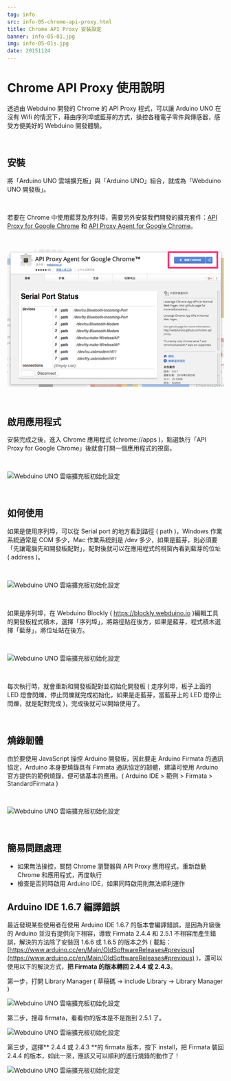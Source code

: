 ```yaml
---
tag: info
src: info-05-chrome-api-proxy.html
title: Chrome API Proxy 安裝設定
banner: info-05-01.jpg
img: info-05-01s.jpg
date: 20151124
---
```


<!-- @@master  = ../../_layout.html-->

<!-- @@block  =  meta-->

<title>Chrome API Proxy 安裝設定 :::: Webduino = Web × Arduino</title>

<meta name="description" content="透過由 Webduino 開發的 Chrome 的 API Proxy 程式，可以讓 Arduino UNO 在沒有 Wifi 的情況下，藉由序列埠或藍芽的方式，操控各種電子零件與傳感器，感受方便美好的 Webduino 開發體驗。">

<meta itemprop="description" content="透過由 Webduino 開發的 Chrome 的 API Proxy 程式，可以讓 Arduino UNO 在沒有 Wifi 的情況下，藉由序列埠或藍芽的方式，操控各種電子零件與傳感器，感受方便美好的 Webduino 開發體驗。">

<meta property="og:description" content="透過由 Webduino 開發的 Chrome 的 API Proxy 程式，可以讓 Arduino UNO 在沒有 Wifi 的情況下，藉由序列埠或藍芽的方式，操控各種電子零件與傳感器，感受方便美好的 Webduino 開發體驗。">

<meta property="og:title" content="Chrome API Proxy 安裝設定" >

<meta property="og:url" content="https://webduino.io/tutorials/info-05-chrome-api-proxy.html">

<meta property="og:image" content="https://webduino.io/img/tutorials/info-05-01s.jpg">

<meta itemprop="image" content="https://webduino.io/img/tutorials/info-05-01s.jpg">

<include src="../_include-tutorials.html"></include>

<!-- @@close-->

<!-- @@block  =  preAndNext-->

<include src="../_include-tutorials-content.html"></include>

<!-- @@close-->



<!-- @@block  =  tutorials-->
# Chrome API Proxy 使用說明

透過由 Webduino 開發的 Chrome 的 API Proxy 程式，可以讓 Arduino UNO 在沒有 Wifi 的情況下，藉由序列埠或藍芽的方式，操控各種電子零件與傳感器，感受方便美好的 Webduino 開發體驗。

<br>

## 安裝

將「Arduino UNO 雲端擴充板」與「Arduino UNO」組合，就成為「Webduino UNO 開發板」。

<br>

若要在 Chrome 中使用藍芽及序列埠，需要另外安裝我們開發的擴充套件：[API Proxy for Google Chrome](https://chrome.google.com/webstore/detail/api-proxy-for-google-chro/pddlkidaibpbhpkfbhkbeolbagpmkhhn?hl=zh-TW) 和 [API Proxy Agent for Google Chrome](https://chrome.google.com/webstore/detail/api-proxy-agent-for-googl/kdhdgaemffmpfmceolgbfpnfiafbjdkp?hl=zh-TW)。

<br>

![Webduino UNO 雲端擴充板初始化設定](../img/tutorials/info-05-03.jpg)

<br>

## 啟用應用程式

安裝完成之後，進入 Chrome 應用程式 (chrome://apps )，點選執行「API Proxy for Google Chrome」後就會打開一個應用程式的視窗。

<br>

![Webduino UNO 雲端擴充板初始化設定](../img/tutorials/info-05-05.jpg)

<br>

## 如何使用

如果是使用序列埠，可以從 Serial port 的地方看到路徑 ( path )，Windows 作業系統通常是 COM 多少，Mac 作業系統則是 /dev 多少，如果是藍芽，則必須要「先讓電腦先和開發板配對」，配對後就可以在應用程式的視窗內看到藍芽的位址 ( address )。

<br>

![Webduino UNO 雲端擴充板初始化設定](../img/tutorials/info-05-06.jpg)

<br>

如果是序列埠，在 Webduino Blockly ( https://blockly.webduino.io )編輯工具的開發板程式積木，選擇「序列埠」，將路徑貼在後方，如果是藍芽，程式積木選擇「藍芽」，將位址貼在後方。

<br>

![Webduino UNO 雲端擴充板初始化設定](../img/tutorials/info-05-07.jpg)

<br>

每次執行時，就會重新和開發板配對並初始化開發板 ( 走序列埠，板子上面的 LED 燈會閃爍，停止閃爍就完成初始化，如果是走藍芽，當藍芽上的 LED 燈停止閃爍，就是配對完成 )，完成後就可以開始使用了。

<br>

## 燒錄韌體

由於要使用 JavaScript 操控 Arduino 開發板，因此要走 Arduino Firmata 的通訊協定，Arduino 本身要燒錄具有 Firmata 通訊協定的韌體，建議可使用 Arduino 官方提供的範例燒錄，便可做基本的應用。( Arduino IDE > 範例 > Firmata > StandardFirmata )

<br>

![Webduino UNO 雲端擴充板初始化設定](../img/tutorials/info-05-08.jpg)

<br>

## 簡易問題處理

- 如果無法操控，關閉 Chrome 瀏覽器與 API Proxy 應用程式，重新啟動 Chrome 和應用程式，再度執行
- 檢查是否同時啟用 Arduino IDE，如果同時啟用則無法順利運作

## Arduino IDE 1.6.7 編譯錯誤

最近發現某些使用者在使用 Arduino IDE 1.6.7 的版本會編譯錯誤，是因為升級後的 Arduino 並沒有提供向下相容，導致 Firmata 2.4.4 和 2.5.1 不相容而產生錯誤，解決的方法除了安裝回 1.6.6 或 1.6.5 的版本之外 ( 載點：[https://www.arduino.cc/en/Main/OldSoftwareReleases#previous](https://www.arduino.cc/en/Main/OldSoftwareReleases#previous) )，還可以使用以下的解決方式，**把 Firmata 的版本轉回 2.4.4 或 2.4.3**。

第一步，打開 Library Manager ( 草稿碼 -> include Library -> Library Manager )

![Webduino UNO 雲端擴充板初始化設定](../img/tutorials/info-07-10.jpg)

第二步，搜尋 firmata，看看你的版本是不是跑到 2.5.1 了。

![Webduino UNO 雲端擴充板初始化設定](../img/tutorials/info-07-12.jpg)

第三步，選擇** 2.4.4 或 2.4.3 **的 firmata 版本，按下 install，把 Firmata 裝回 2.4.4 的版本，如此一來，應該又可以順利的進行燒錄的動作了！

![Webduino UNO 雲端擴充板初始化設定](../img/tutorials/info-07-13.jpg)




<!-- @@close-->